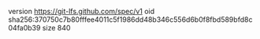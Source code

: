 version https://git-lfs.github.com/spec/v1
oid sha256:370750c7b80fffee4011c5f1986dd48b346c556d6b0f8fbd589bfd8c04fa0b39
size 840
